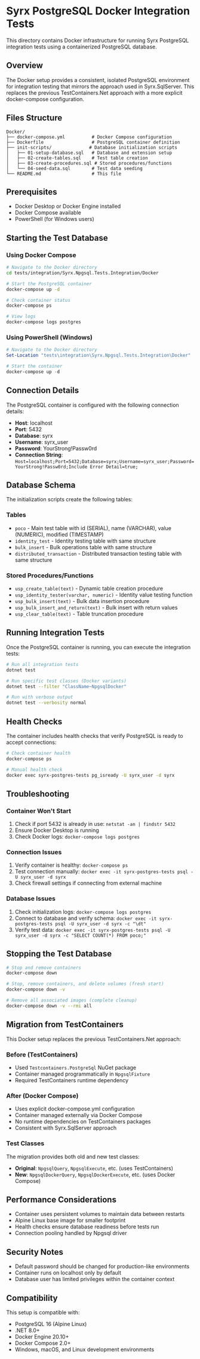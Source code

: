 # Syrx PostgreSQL Docker Integration Tests

This directory contains Docker infrastructure for running Syrx PostgreSQL integration tests using a containerized PostgreSQL database.

## Overview

The Docker setup provides a consistent, isolated PostgreSQL environment for integration testing that mirrors the approach used in Syrx.SqlServer. This replaces the previous TestContainers.Net approach with a more explicit docker-compose configuration.

## Files Structure

```
Docker/
├── docker-compose.yml          # Docker Compose configuration
├── Dockerfile                  # PostgreSQL container definition
├── init-scripts/              # Database initialization scripts
│   ├── 01-setup-database.sql   # Database and extension setup
│   ├── 02-create-tables.sql    # Test table creation
│   ├── 03-create-procedures.sql # Stored procedures/functions
│   └── 04-seed-data.sql        # Test data seeding
└── README.md                   # This file
```

## Prerequisites

- Docker Desktop or Docker Engine installed
- Docker Compose available
- PowerShell (for Windows users)

## Starting the Test Database

### Using Docker Compose

```bash
# Navigate to the Docker directory
cd tests/integration/Syrx.Npgsql.Tests.Integration/Docker

# Start the PostgreSQL container
docker-compose up -d

# Check container status
docker-compose ps

# View logs
docker-compose logs postgres
```

### Using PowerShell (Windows)

```powershell
# Navigate to the Docker directory
Set-Location "tests\integration\Syrx.Npgsql.Tests.Integration\Docker"

# Start the container
docker-compose up -d
```

## Connection Details

The PostgreSQL container is configured with the following connection details:

- **Host**: localhost
- **Port**: 5432
- **Database**: syrx
- **Username**: syrx_user
- **Password**: YourStrong!Passw0rd
- **Connection String**: `Host=localhost;Port=5432;Database=syrx;Username=syrx_user;Password=YourStrong!Passw0rd;Include Error Detail=true;`

## Database Schema

The initialization scripts create the following tables:

### Tables
- `poco` - Main test table with id (SERIAL), name (VARCHAR), value (NUMERIC), modified (TIMESTAMP)
- `identity_test` - Identity testing table with same structure
- `bulk_insert` - Bulk operations table with same structure  
- `distributed_transaction` - Distributed transaction testing table with same structure

### Stored Procedures/Functions
- `usp_create_table(text)` - Dynamic table creation procedure
- `usp_identity_tester(varchar, numeric)` - Identity value testing function
- `usp_bulk_insert(text)` - Bulk data insertion procedure
- `usp_bulk_insert_and_return(text)` - Bulk insert with return values
- `usp_clear_table(text)` - Table truncation procedure

## Running Integration Tests

Once the PostgreSQL container is running, you can execute the integration tests:

```bash
# Run all integration tests
dotnet test

# Run specific test classes (Docker variants)
dotnet test --filter "ClassName~NpgsqlDocker"

# Run with verbose output
dotnet test --verbosity normal
```

## Health Checks

The container includes health checks that verify PostgreSQL is ready to accept connections:

```bash
# Check container health
docker-compose ps

# Manual health check
docker exec syrx-postgres-tests pg_isready -U syrx_user -d syrx
```

## Troubleshooting

### Container Won't Start
1. Check if port 5432 is already in use: `netstat -an | findstr 5432`
2. Ensure Docker Desktop is running
3. Check Docker logs: `docker-compose logs postgres`

### Connection Issues
1. Verify container is healthy: `docker-compose ps`
2. Test connection manually: `docker exec -it syrx-postgres-tests psql -U syrx_user -d syrx`
3. Check firewall settings if connecting from external machine

### Database Issues
1. Check initialization logs: `docker-compose logs postgres`
2. Connect to database and verify schema: `docker exec -it syrx-postgres-tests psql -U syrx_user -d syrx -c "\dt"`
3. Verify test data: `docker exec -it syrx-postgres-tests psql -U syrx_user -d syrx -c "SELECT COUNT(*) FROM poco;"`

## Stopping the Test Database

```bash
# Stop and remove containers
docker-compose down

# Stop, remove containers, and delete volumes (fresh start)
docker-compose down -v

# Remove all associated images (complete cleanup)
docker-compose down -v --rmi all
```

## Migration from TestContainers

This Docker setup replaces the previous TestContainers.Net approach:

### Before (TestContainers)
- Used `Testcontainers.PostgreSql` NuGet package
- Container managed programmatically in `NpgsqlFixture`
- Required TestContainers runtime dependency

### After (Docker Compose)
- Uses explicit docker-compose.yml configuration
- Container managed externally via Docker Compose
- No runtime dependencies on TestContainers packages
- Consistent with Syrx.SqlServer approach

### Test Classes

The migration provides both old and new test classes:

- **Original**: `NpgsqlQuery`, `NpgsqlExecute`, etc. (uses TestContainers)
- **New**: `NpgsqlDockerQuery`, `NpgsqlDockerExecute`, etc. (uses Docker Compose)

## Performance Considerations

- Container uses persistent volumes to maintain data between restarts
- Alpine Linux base image for smaller footprint
- Health checks ensure database readiness before tests run
- Connection pooling handled by Npgsql driver

## Security Notes

- Default password should be changed for production-like environments
- Container runs on localhost only by default
- Database user has limited privileges within the container context

## Compatibility

This setup is compatible with:
- PostgreSQL 16 (Alpine Linux)
- .NET 8.0+
- Docker Engine 20.10+
- Docker Compose 2.0+
- Windows, macOS, and Linux development environments
